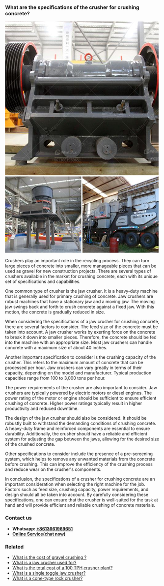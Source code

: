 <h3>What are the specifications of the crusher for crushing concrete?</h3><img src='1701743079.jpg' alt=''><p>Crushers play an important role in the recycling process. They can turn large pieces of concrete into smaller, more manageable pieces that can be used as gravel for new construction projects. There are several types of crushers available in the market for crushing concrete, each with its unique set of specifications and capabilities.</p><p>One common type of crusher is the jaw crusher. It is a heavy-duty machine that is generally used for primary crushing of concrete. Jaw crushers are robust machines that have a stationary jaw and a moving jaw. The moving jaw swings back and forth to crush concrete against a fixed jaw. With this motion, the concrete is gradually reduced in size.</p><p>When considering the specifications of a jaw crusher for crushing concrete, there are several factors to consider. The feed size of the concrete must be taken into account. A jaw crusher works by exerting force on the concrete to break it down into smaller pieces. Therefore, the concrete should be fed into the machine with an appropriate size. Most jaw crushers can handle concrete with a maximum size of about 40 inches.</p><p>Another important specification to consider is the crushing capacity of the crusher. This refers to the maximum amount of concrete that can be processed per hour. Jaw crushers can vary greatly in terms of their capacity, depending on the model and manufacturer. Typical production capacities range from 100 to 3,000 tons per hour.</p><p>The power requirements of the crusher are also important to consider. Jaw crushers are typically powered by electric motors or diesel engines. The power rating of the motor or engine should be sufficient to ensure efficient crushing of concrete. Higher power ratings typically result in higher productivity and reduced downtime.</p><p>The design of the jaw crusher should also be considered. It should be robustly built to withstand the demanding conditions of crushing concrete. A heavy-duty frame and reinforced components are essential to ensure durability. Additionally, the crusher should have a reliable and efficient system for adjusting the gap between the jaws, allowing for the desired size of the crushed concrete.</p><p>Other specifications to consider include the presence of a pre-screening system, which helps to remove any unwanted materials from the concrete before crushing. This can improve the efficiency of the crushing process and reduce wear on the crusher's components.</p><p>In conclusion, the specifications of a crusher for crushing concrete are an important consideration when selecting the right machine for the job. Factors such as feed size, crushing capacity, power requirements, and design should all be taken into account. By carefully considering these specifications, one can ensure that the crusher is well-suited for the task at hand and will provide efficient and reliable crushing of concrete materials.</p><h3>Contact us</h3><ul><li><strong>Whatsapp:&nbsp;<a href="https://wa.me/8613661969651">+8613661969651</a></strong></li><li><a href="https://swt.shibang-china.com/?git&amp;zhl&amp;What are the specifications of the crusher for crushing concrete"><strong>Online Service(chat now)</strong></a></li></ul><h3>Related</h3><ul><li><a href='What is the cost of gravel crushing .md'>What is the cost of gravel crushing ?</a></li><li><a href='What is a jaw crusher used for.md'>What is a jaw crusher used for?</a></li><li><a href='What is the total cost of a 100 TPH crusher plant.md'>What is the total cost of a 100 TPH crusher plant?</a></li><li><a href='What is a single toggle jaw crusher.md'>What is a single toggle jaw crusher?</a></li><li><a href='What is a conetype rock crusher.md'>What is a cone-type rock crusher?</a></li></ul>